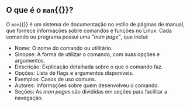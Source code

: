 ## O que é o `man`{{}}?

O `man`{{}} é um sistema de documentação no estilo de páginas de manual, que fornece informações sobre comandos e funções no Linux. Cada comando ou programa possui uma _"man page"_, que inclui:

- Nome: O nome do comando ou utilitário.
- Sinopse: A forma de utilizar o comando, com suas opções e argumentos.
- Descrição: Explicação detalhada sobre o que o comando faz.
- Opções: Lista de flags e argumentos disponíveis.
- Exemplos: Casos de uso comuns.
- Autores: Informações sobre quem desenvolveu o comando.
- Seções: As _man pages_ são divididas em seções para facilitar a navegação.
